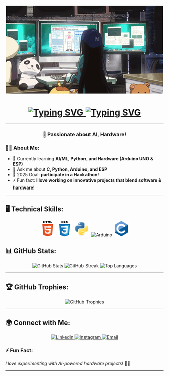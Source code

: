 <p align="center">      
  <img src="Github1.gif" alt="GIF" width="500"/>            
</p>                    
                      
            
<h1 align="center">               
  <a href="https://git.io/typing-svg">    
    <img src="https://readme-typing-svg.demolab.com?font=Lobster&size=30&pause=1000&color=FF69B4&center=true&random=false&width=500&lines=Hi%2C+I'm+Etti+Singh!" alt="Typing SVG" />
 <img src="https://readme-typing-svg.demolab.com?font=Lobster&size=30&pause=1000&color=FF69B4&centre=true&random=false&width=800&lines=    Passionate+Developer+|+AI+Enthusiast+|+Hardware+Explorer" alt="Typing SVG" />
  </a>  
</h1>    
  
---
  
<h3 align="center">🚀 Passionate about AI, Hardware!</h3>

### 👩‍💻 About Me:
- 🌱 Currently learning **AI/ML, Python, and Hardware (Arduino UNO & ESP)**
- 💬 Ask me about **C, Python, Arduino, and ESP**
- 🎯 2025 Goal: **participate in a Hackathon!** 
- ⚡ Fun fact: **I love working on innovative projects that blend software & hardware!**

---

## 🖥️ Technical Skills:

<p align="center">
  <img src="https://raw.githubusercontent.com/devicons/devicon/master/icons/html5/html5-original-wordmark.svg" alt="HTML5" width="50" height="50"/>
  <img src="https://raw.githubusercontent.com/devicons/devicon/master/icons/css3/css3-original-wordmark.svg" alt="CSS3" width="50" height="50"/>
  <img src="https://raw.githubusercontent.com/devicons/devicon/master/icons/python/python-original.svg" alt="Python" width="50" height="50"/>
  <img src="https://cdn.worldvectorlogo.com/logos/arduino-1.svg" alt="Arduino" width="50" height="50"/>
  <img src="https://raw.githubusercontent.com/devicons/devicon/master/icons/c/c-original.svg" alt="C" width="50" height="50"/>
</p>


## 📊 GitHub Stats:
<p align="center">
  <img src="https://github-readme-stats.vercel.app/api?username=Esingh-byte&theme=radical&hide_border=true&show_icons=true&count_private=true" alt="GitHub Stats"/>
  <img src="https://github-readme-streak-stats.herokuapp.com/?user=Esingh-byte&theme=radical&hide_border=true" alt="GitHub Streak"/>
  <img src="https://github-readme-stats.vercel.app/api/top-langs/?username=Esingh-byte&theme=radical&hide_border=true&layout=compact" alt="Top Languages"/>
</p>


---


## 🏆 GitHub Trophies:
<p align="center">
  <img src="https://github-profile-trophy.vercel.app/?username=Esingh-byte&theme=radical&no-frame=true&margin-w=4" alt="GitHub Trophies"/>
</p>

---

## 🌍 Connect with Me:
<p align="center">
  <a href="https://www.linkedin.com/in/etti-singh-3251a732a?utm_source=share&utm_campaign=share_via&utm_content=profile&utm_medium=android_app" target="_blank">
    <img src="https://img.shields.io/badge/LinkedIn-0077B5?style=for-the-badge&logo=linkedin&logoColor=white" alt="LinkedIn"/>
  </a>
  <a href="https://instagram.com/ettisingh" target="_blank">
    <img src="https://img.shields.io/badge/Instagram-E4405F?style=for-the-badge&logo=instagram&logoColor=white" alt="Instagram"/>
  </a>
  <a href="mailto:ettisingh1729@gmail.com">
    <img src="https://img.shields.io/badge/Email-D14836?style=for-the-badge&logo=gmail&logoColor=white" alt="Email"/>
  </a>
</p>

### ⚡ Fun Fact:
*I love experimenting with AI-powered hardware projects!* 🤖💡

---
